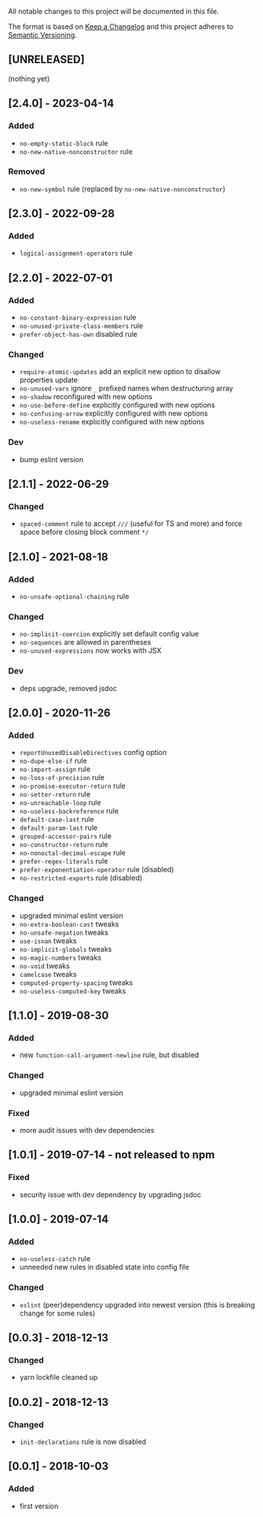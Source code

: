 All notable changes to this project will be documented in this file.

The format is based on [Keep a Changelog](http://keepachangelog.com/en/1.0.0/)
and this project adheres to [Semantic Versioning](http://semver.org/spec/v2.0.0.html).

## [UNRELEASED]
(nothing yet)

## [2.4.0] - 2023-04-14
### Added
- `no-empty-static-block` rule
- `no-new-native-nonconstructor` rule
### Removed
- `no-new-symbol` rule (replaced by `no-new-native-nonconstructor`)

## [2.3.0] - 2022-09-28
### Added
- `logical-assignment-operators` rule

## [2.2.0] - 2022-07-01
### Added
- `no-constant-binary-expression` rule
- `no-unused-private-class-members` rule
- `prefer-object-has-own` disabled rule
### Changed
- `require-atomic-updates` add an explicit new option to disallow properties update
- `no-unused-vars` ignore `_` prefixed names when destructuring array
- `no-shadow` reconfigured with new options
- `no-use-before-define` explicitly configured with new options
- `no-confusing-arrow` explicitly configured with new options
- `no-useless-rename` explicitly configured with new options
### Dev
- bump eslint version

## [2.1.1] - 2022-06-29
### Changed
- `spaced-comment` rule to accept `///` (useful for TS and more) and force space before closing block comment `*/`

## [2.1.0] - 2021-08-18
### Added
- `no-unsafe-optional-chaining` rule
### Changed
- `no-implicit-coercion` explicitly set default config value
- `no-sequences` are allowed in parentheses
- `no-unused-expressions` now works with JSX
### Dev
- deps upgrade, removed jsdoc

## [2.0.0] - 2020-11-26
### Added
- `reportUnusedDisableDirectives` config option
- `no-dupe-else-if` rule
- `no-import-assign` rule
- `no-loss-of-precision` rule
- `no-promise-executor-return` rule
- `no-setter-return` rule
- `no-unreachable-loop` rule
- `no-useless-backreference` rule
- `default-case-last` rule
- `default-param-last` rule
- `grouped-accessor-pairs` rule
- `no-constructor-return` rule
- `no-nonoctal-decimal-escape` rule
- `prefer-regex-literals` rule
- `prefer-exponentiation-operator` rule (disabled)
- `no-restricted-exports` rule (disabled)
### Changed
- upgraded minimal eslint version
- `no-extra-boolean-cast` tweaks
- `no-unsafe-negation` tweaks
- `use-isnan` tweaks
- `no-implicit-globals` tweaks
- `no-magic-numbers` tweaks
- `no-void` tweaks
- `camelcase` tweaks
- `computed-property-spacing` tweaks
- `no-useless-computed-key` tweaks

## [1.1.0] - 2019-08-30
### Added
- new `function-call-argument-newline` rule, but disabled
### Changed
- upgraded minimal eslint version
### Fixed
- more audit issues with dev dependencies

## [1.0.1] - 2019-07-14 - not released to npm
### Fixed
- security issue with dev dependency by upgrading jsdoc

## [1.0.0] - 2019-07-14
### Added
- `no-useless-catch` rule
- unneeded new rules in disabled state into config file
### Changed
- `eslint` (peer)dependency upgraded into newest version (this is breaking change for some rules)

## [0.0.3] - 2018-12-13
### Changed
- yarn lockfile cleaned up

## [0.0.2] - 2018-12-13
### Changed
- `init-declarations` rule is now disabled

## [0.0.1] - 2018-10-03
### Added
- first version

